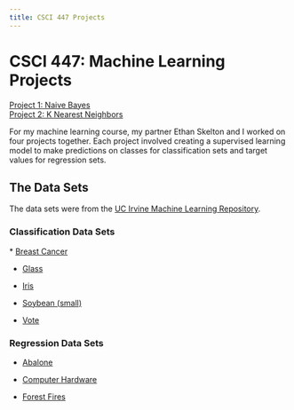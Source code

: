 ```yaml
---
title: CSCI 447 Projects
---
```


<h1>CSCI 447: Machine Learning Projects</h1>

[Project 1: Naive Bayes](/naive_bayes.md)\
[Project 2: K Nearest Neighbors](/k_nearest_neighbors.md)

For my machine learning course, my partner Ethan Skelton and I worked on four projects together. Each project involved creating a supervised learning model to make predictions on classes for classification sets and target values for regression sets. 

<h2>The Data Sets</h2>
The data sets were from the <a href = "https://archive.ics.uci.edu/datasets">UC Irvine Machine Learning Repository</a>.
<h3>Classification Data Sets</h3>
* <a href = "https://archive.ics.uci.edu/dataset/15/breast+cancer+wisconsin+original">Breast Cancer</a>

* <a href = "https://archive.ics.uci.edu/dataset/42/glass+identification">Glass</a>

* <a href = "https://archive.ics.uci.edu/dataset/53/iris">Iris</a>

* <a href = "https://archive.ics.uci.edu/dataset/91/soybean+small">Soybean (small)</a>

* <a href = "https://archive.ics.uci.edu/dataset/105/congressional+voting+records">Vote</a>

<h3>Regression Data Sets</h3>

* <a href = "https://archive.ics.uci.edu/dataset/1/abalone">Abalone</a>

* <a href = "https://archive.ics.uci.edu/dataset/29/computer+hardware">Computer Hardware</a>

* <a href = "https://archive.ics.uci.edu/dataset/162/forest+fires">Forest Fires</a>



